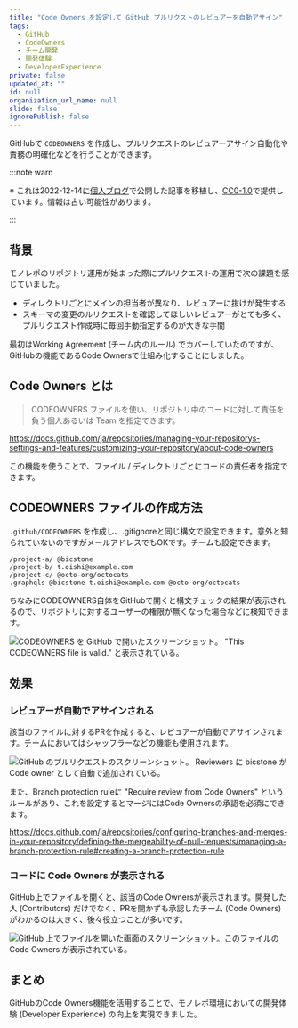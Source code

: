 ```yaml
---
title: "Code Owners を設定して GitHub プルリクストのレビュアーを自動アサイン"
tags:
  - GitHub
  - CodeOwners
  - チーム開発
  - 開発体験
  - DeveloperExperience
private: false
updated_at: ""
id: null
organization_url_name: null
slide: false
ignorePublish: false
---
```


GitHubで `CODEOWNERS` を作成し、プルリクエストのレビュアーアサイン自動化や責務の明確化などを行うことができます。

:::note warn

※ これは2022-12-14に[個人ブログ](https://bicstone.me)で公開した記事を移植し、[CC0-1.0](https://creativecommons.org/publicdomain/zero/1.0/deed.ja)で提供しています。情報は古い可能性があります。

:::

## 背景

モノレポのリポジトリ運用が始まった際にプルリクエストの運用で次の課題を感じていました。

- ディレクトリごとにメインの担当者が異なり、レビュアーに抜けが発生する
- スキーマの変更のルリクエストを確認してほしいレビュアーがとても多く、プルリクエスト作成時に毎回手動指定するのが大きな手間

最初はWorking Agreement (チーム内のルール) でカバーしていたのですが、GitHubの機能であるCode Ownersで仕組み化することにしました。

## Code Owners とは

> CODEOWNERS ファイルを使い、リポジトリ中のコードに対して責任を負う個人あるいは Team を指定できます。

https://docs.github.com/ja/repositories/managing-your-repositorys-settings-and-features/customizing-your-repository/about-code-owners

この機能を使うことで、ファイル / ディレクトリごとにコードの責任者を指定できます。

## CODEOWNERS ファイルの作成方法

`.github/CODEOWNERS` を作成し、.gitignoreと同じ構文で設定できます。意外と知られていないのですがメールアドレスでもOKです。チームも設定できます。

```plain
/project-a/ @bicstone
/project-b/ t.oishi@example.com
/project-c/ @octo-org/octocats
.graphqls @bicstone t.oishi@example.com @octo-org/octocats
```

ちなみにCODEOWNERS自体をGitHubで開くと構文チェックの結果が表示されるので、リポジトリに対するユーザーの権限が無くなった場合などに検知できます。

![CODEOWNERS を GitHub で開いたスクリーンショット。 "This CODEOWNERS file is valid." と表示されている。](https://qiita-image-store.s3.ap-northeast-1.amazonaws.com/0/684999/35759808-eb8a-4553-1f30-ad39bb03f0cf.jpeg)

## 効果

### レビュアーが自動でアサインされる

該当のファイルに対するPRを作成すると、レビュアーが自動でアサインされます。チームにおいてはシャッフラーなどの機能も使用されます。

![GitHub のプルリクエストのスクリーンショット。 Reviewers に bicstone が Code owner として自動で追加されている。](https://qiita-image-store.s3.ap-northeast-1.amazonaws.com/0/684999/c3da29ef-f632-efed-e38a-dcca644919b7.jpeg)

また、Branch protection ruleに "Require review from Code Owners" というルールがあり、これを設定するとマージにはCode Ownersの承認を必須にできます。

https://docs.github.com/ja/repositories/configuring-branches-and-merges-in-your-repository/defining-the-mergeability-of-pull-requests/managing-a-branch-protection-rule#creating-a-branch-protection-rule

### コードに Code Owners が表示される

GitHub上でファイルを開くと、該当のCode Ownersが表示されます。開発した人 (Contributors) だけでなく、PRを開かずも承認したチーム (Code Owners) がわかるのは大きく、後々役立つことが多いです。

![GitHub 上でファイルを開いた画面のスクリーンショット。このファイルの Code Owners が表示されている。](https://qiita-image-store.s3.ap-northeast-1.amazonaws.com/0/684999/cca8847b-fc62-ba04-8bac-2d3c671ec4df.jpeg)

## まとめ

GitHubのCode Owners機能を活用することで、モノレポ環境においての開発体験 (Developer Experience) の向上を実現できました。
